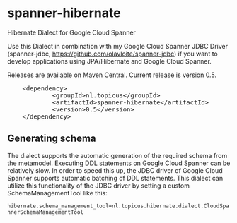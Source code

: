 # spanner-hibernate
Hibernate Dialect for Google Cloud Spanner

Use this Dialect in combination with my Google Cloud Spanner JDBC Driver (spanner-jdbc, https://github.com/olavloite/spanner-jdbc) if you want to develop applications using JPA/Hibernate and Google Cloud Spanner.

Releases are available on Maven Central. Current release is version 0.5.

<div class="highlight highlight-text-xml"><pre>
	&lt;<span class="pl-ent">dependency</span>&gt;
    		&lt;<span class="pl-ent">groupId</span>&gt;nl.topicus&lt;/<span class="pl-ent">groupId</span>&gt;
    		&lt;<span class="pl-ent">artifactId</span>&gt;spanner-hibernate&lt;/<span class="pl-ent">artifactId</span>&gt;
    		&lt;<span class="pl-ent">version</span>&gt;0.5&lt;/<span class="pl-ent">version</span>&gt;
	&lt;/<span class="pl-ent">dependency</span>&gt;
</pre></div>

## Generating schema
The dialect supports the automatic generation of the required schema from the metamodel. Executing DDL statements on Google Cloud Spanner can be relatively slow. In order to speed this up, the JDBC driver of Google Cloud Spanner supports automatic batching of DDL statements. This dialect can utilize this functionality of the JDBC driver by setting a custom SchemaManagementTool like this:

`hibernate.schema_management_tool=nl.topicus.hibernate.dialect.CloudSpannerSchemaManagementTool`
